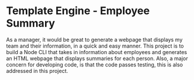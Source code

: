 # Template Engine - Employee Summary

As a manager, it would be great to generate a webpage that displays my team and their information, in a quick and easy manner.  This project is to build a Node CLI that takes in information about employees and generates an HTML webpage that displays summaries for each person. Also, a major concern for developing code, is that the code passes testing, this is also addressed in this project.





